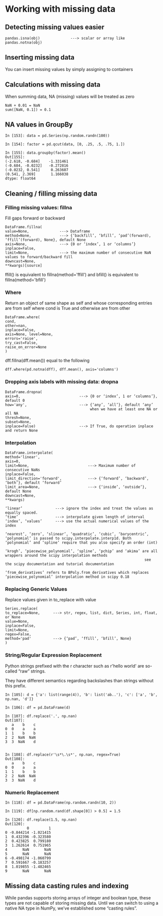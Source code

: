 # Working with missing data

## Detecting missing values easier
```
pandas.isna(obj)              ---> scalar or array like
pandas.notna(obj)

```

## Inserting missing data

You can insert missing values by simply assigning to containers


## Calculations with missing data

When summing data, NA (missing) values will be treated as zero

```
NaN + 0.01 = NaN  
sum([NaN, 0.1]) = 0.1
```

## NA values in GroupBy
```
In [153]: data = pd.Series(np.random.randn(100))

In [154]: factor = pd.qcut(data, [0, .25, .5, .75, 1.])

In [155]: data.groupby(factor).mean()
Out[155]: 
(-2.618, -0.684]    -1.331461
(-0.684, -0.0232]   -0.272816
(-0.0232, 0.541]     0.263607
(0.541, 2.369]       1.166038
dtype: float64
```

## Cleaning / filling missing data

### Filling missing values: fillna

Fill gaps forward or backward

```
DataFrame.fillna(
value=None,              ---> Dataframe
method=None,             ---> {‘backfill’, ‘bfill’, ‘pad’(forward), ‘ffill’(forward), None}, default None
axis=None,               ---> {0 or ‘index’, 1 or ‘columns’}
inplace=False,            
limit=None,              ---> the maximum number of consecutive NaN values to forward/backward fill
downcast=None, 
**kwargs)[source]
```
ffill() is equivalent to fillna(method='ffill') and bfill() is equivalent to fillna(method='bfill')

### Where
Return an object of same shape as self and 
whose corresponding entries are from self where cond is True and otherwise are from other
```
DataFrame.where(
cond, 
other=nan,
inplace=False,
axis=None, level=None, 
errors='raise', 
try_cast=False, 
raise_on_error=None
)
```
dff.fillna(dff.mean()) equal to the following
```
dff.where(pd.notna(dff), dff.mean(), axis='columns')
``` 

### Dropping axis labels with missing data: dropna
```
DataFrame.dropna(
axis=0,                           ---> {0 or ‘index’, 1 or ‘columns’}, default 0 
how='any',                        ---> {‘any’, ‘all’}, default ‘any’ 
                                       when we have at least one NA or all NA
thresh=None, 
subset=None, 
inplace=False)                    ---> If True, do operation inplace and return None
```

### Interpolation
```
DataFrame.interpolate(
method='linear',                  
axis=0, 
limit=None,                           ---> Maximum number of consecutive NaNs 
inplace=False, 
limit_direction='forward',            ---> {‘forward’, ‘backward’, ‘both’}, default ‘forward’
limit_area=None,                      ---> {‘inside’, ‘outside’}, default None 
downcast=None, 
**kwargs)
```
```
‘linear’               ---> ignore the index and treat the values as equally spaced. 
‘time’                 ---> interpolate given length of interval
‘index’, ‘values’      ---> use the actual numerical values of the index

‘nearest’, ‘zero’, ‘slinear’, ‘quadratic’, ‘cubic’, ‘barycentric’, ‘polynomial’ is passed to scipy.interpolate.interp1d. Both                                                                  ‘polynomial’ and ‘spline’ require that you also specify an order (int)

‘krogh’, ‘piecewise_polynomial’, ‘spline’, ‘pchip’ and ‘akima’ are all wrappers around the scipy interpolation methods 
                                                                see the scipy documentation and tutorial documentation
                                                                
‘from_derivatives’ refers to BPoly.from_derivatives which replaces ‘piecewise_polynomial’ interpolation method in scipy 0.18
```


### Replacing Generic Values

Replace values given in to_replace with value
```
Series.replace(
to_replace=None,      ---> str, regex, list, dict, Series, int, float, or None
value=None,  
inplace=False, 
limit=None, 
regex=False,
method='pad'          ---> {‘pad’, ‘ffill’, ‘bfill’, None}
)
```

### String/Regular Expression Replacement

Python strings prefixed with the r character such as r'hello world' are so-called “raw” strings. 

They have different semantics regarding backslashes than strings without this prefix. 

```
In [105]: d = {'a': list(range(4)), 'b': list('ab..'), 'c': ['a', 'b', np.nan, 'd']}

In [106]: df = pd.DataFrame(d)

In [107]: df.replace('.', np.nan)
Out[107]: 
   a    b    c
0  0    a    a
1  1    b    b
2  2  NaN  NaN
3  3  NaN    d

```
```

In [108]: df.replace(r'\s*\.\s*', np.nan, regex=True)
Out[108]: 
   a    b    c
0  0    a    a
1  1    b    b
2  2  NaN  NaN
3  3  NaN    d
```
### Numeric Replacement
```
In [118]: df = pd.DataFrame(np.random.randn(10, 2))

In [119]: df[np.random.rand(df.shape[0]) > 0.5] = 1.5

In [120]: df.replace(1.5, np.nan)
Out[120]: 
          0         1
0 -0.844214 -1.021415
1  0.432396 -0.323580
2  0.423825  0.799180
3  1.262614  0.751965
4       NaN       NaN
5       NaN       NaN
6 -0.498174 -1.060799
7  0.591667 -0.183257
8  1.019855 -1.482465
9       NaN       NaN
```

## Missing data casting rules and indexing

While pandas supports storing arrays of integer and boolean type, these types are not capable of storing missing data. Until we can switch to using a native NA type in NumPy, we’ve established some “casting rules”.


